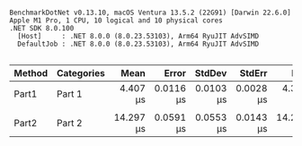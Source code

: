 ```

BenchmarkDotNet v0.13.10, macOS Ventura 13.5.2 (22G91) [Darwin 22.6.0]
Apple M1 Pro, 1 CPU, 10 logical and 10 physical cores
.NET SDK 8.0.100
  [Host]     : .NET 8.0.0 (8.0.23.53103), Arm64 RyuJIT AdvSIMD
  DefaultJob : .NET 8.0.0 (8.0.23.53103), Arm64 RyuJIT AdvSIMD


```
| Method | Categories | Mean      | Error     | StdDev    | StdErr    | Min       | Q1        | Median    | Q3        | Max       | Op/s      | Baseline | Allocated |
|--------|----------- |----------:|----------:|----------:|----------:|----------:|----------:|----------:|----------:|----------:|----------:|--------- |----------:|
| Part1  | Part 1     |  4.407 μs | 0.0116 μs | 0.0103 μs | 0.0028 μs |  4.395 μs |  4.399 μs |  4.406 μs |  4.411 μs |  4.431 μs | 226,910.0 | No       |         - |
|        |            |           |           |           |           |           |           |           |           |           |           |          |           |
| Part2  | Part 2     | 14.297 μs | 0.0591 μs | 0.0553 μs | 0.0143 μs | 14.206 μs | 14.256 μs | 14.282 μs | 14.338 μs | 14.400 μs |  69,942.8 | No       |         - |
